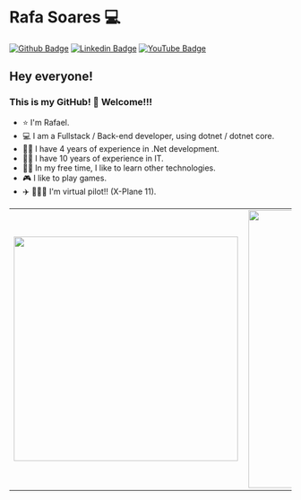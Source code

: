 # Rafa Soares 💻

[![Github Badge](https://img.shields.io/badge/-Github-000?style=flat-square&logo=Github&logoColor=white&link=https://github.com/rslewenstein)](https://github.com/rslewenstein)
[![Linkedin Badge](https://img.shields.io/badge/-LinkedIn-blue?style=flat-square&logo=Linkedin&logoColor=white&link=https://www.linkedin.com/in/rafael-soares-lewenstein/)](https://www.linkedin.com/in/rafael-soares-lewenstein/)
[![YouTube Badge](https://img.shields.io/badge/YouTube-%23FF0000.svg?&style=flat-square&logo=youtube&logoColor=white&link=https://youtube.com/c/RafaelSoaresLew)](https://youtube.com/c/RafaelSoaresLew)


## Hey everyone!
### This is my GitHub! 🤗 Welcome!!!

- ⭐ I'm Rafael.
- 💻 I am a Fullstack / Back-end developer, using dotnet / dotnet core.
- 👨‍💻 I have 4 years of experience in .Net development.
- 👨‍💻 I have 10 years of experience in IT.
- 👨‍💻 In my free time, I like to learn other technologies.
- 🎮 I like to play games. 
- ✈️ 👨🏽‍✈️ I'm virtual pilot!! (X-Plane 11).

<center>
<table>
    <tr>
        <td><img width="400px" align="left" src="https://github-readme-stats.vercel.app/api/top-langs/?username=rslewenstein&hide=html&layout=compact&theme=buefy" /></td>
        <td><img width="495px" align="left" src="https://github-readme-stats.vercel.app/api?username=rslewenstein&theme=buefy"/></td>
    </tr>   
</table>
</center>
